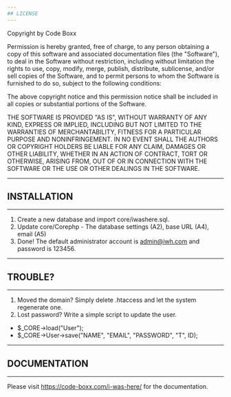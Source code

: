 ```yaml
---
## LICENSE
---
```


Copyright by Code Boxx

Permission is hereby granted, free of charge, to any person obtaining a copy
of this software and associated documentation files (the "Software"), to deal
in the Software without restriction, including without limitation the rights
to use, copy, modify, merge, publish, distribute, sublicense, and/or sell
copies of the Software, and to permit persons to whom the Software is
furnished to do so, subject to the following conditions:

The above copyright notice and this permission notice shall be included in all
copies or substantial portions of the Software.

THE SOFTWARE IS PROVIDED "AS IS", WITHOUT WARRANTY OF ANY KIND, EXPRESS OR
IMPLIED, INCLUDING BUT NOT LIMITED TO THE WARRANTIES OF MERCHANTABILITY,
FITNESS FOR A PARTICULAR PURPOSE AND NONINFRINGEMENT. IN NO EVENT SHALL THE
AUTHORS OR COPYRIGHT HOLDERS BE LIABLE FOR ANY CLAIM, DAMAGES OR OTHER
LIABILITY, WHETHER IN AN ACTION OF CONTRACT, TORT OR OTHERWISE, ARISING FROM,
OUT OF OR IN CONNECTION WITH THE SOFTWARE OR THE USE OR OTHER DEALINGS IN THE
SOFTWARE.


---
## INSTALLATION
---
1) Create a new database and import core/iwashere.sql.
2) Update core/Corephp - The database settings (A2), base URL (A4), email (A5)
3) Done! The default administrator account is admin@iwh.com and password is 123456.


---
## TROUBLE?
---
1) Moved the domain? Simply delete .htaccess and let the system regenerate one.
2) Lost password? Write a simple script to update the user.
  - $_CORE->load("User");
  - $_CORE->User->save("NAME", "EMAIL", "PASSWORD", "T", ID);


---
## DOCUMENTATION
---
Please visit https://code-boxx.com/i-was-here/ for the documentation.